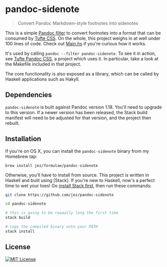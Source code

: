 # pandoc-sidenote

> Convert Pandoc Markdown-style footnotes into sidenotes

This is a simple [Pandoc filter] to convert footnotes into a format that can be
consumed by [Tufte CSS]. On the whole, this project weighs in at well under 100
lines of code. Check out [Main.hs](Main.hs) if you're curious how it works.

It's used by calling `pandoc --filter pandoc-sidenote`. To see it in action, see
[Tufte Pandoc CSS], a project which uses it. In particular, take a look at the
Makefile included in that project.

The core functionality is also exposed as a library, which can be called by Haskell
applications such as Hakyll.

## Dependencies

`pandoc-sidenote` is built against Pandoc version 1.18. You'll need to upgrade
to this version. If a newer version has been released, the Stack build manifest
will need to be adjusted for that version, and the project then rebuilt.

## Installation

If you're on OS X, you can install the `pandoc-sidenote` binary from my Homebrew
tap:

```
brew install jez/formulae/pandoc-sidenote
```

Otherwise, you'll have to install from source. This project is written in
Haskell and built using [Stack]. If you're new to Haskell, now's a perfect time
to wet your toes! Go [install Stack first], then run these commands:

```bash
git clone https://github.com/jez/pandoc-sidenote

cd pandoc-sidenote

# this is going to be reaaally long the first time
stack build

# copy the compiled binary onto your PATH
stack install
```

## License

[![MIT License](https://img.shields.io/badge/license-MIT-blue.svg)](https://jez.io/MIT-LICENSE.txt)

[Tufte CSS]: https://edwardtufte.github.io/tufte-css/
[install Stack first]: https://docs.haskellstack.org/en/stable/README/
[Pandoc filter]: http://pandoc.org/scripting.html#json-filters
[Tufte Pandoc CSS]: https://github.com/jez/tufte-pandoc-css
